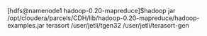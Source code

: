 [hdfs@namenode1 hadoop-0.20-mapreduce]$hadoop jar /opt/cloudera/parcels/CDH/lib/hadoop-0.20-mapreduce/hadoop-examples.jar terasort /user/jetli/tgen32 /user/jetli/terasort-gen










